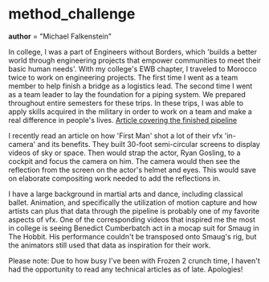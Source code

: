 # method_challenge

__author__ = "Michael Falkenstein"

  In college, I was a part of Engineers without Borders, which 'builds a better world through engineering projects that empower communities to meet their basic human needs'. With my college's EWB chapter, I traveled to Morocco twice to work on engineering projects. The first time I went as a team member to help finish a bridge as a logistics lead. The second time I went as a team leader to lay the foundation for a piping system. We prepared throughout entire semesters for these trips. In these trips, I was able to apply skills acquired in the military in order to work on a team and make a real difference in people's lives.
[Article covering the finished pipeline](http://press.mcelroy.com/pipeline-delivers-water-hope-to-remote-moroccan-village/?utm_source=McElroy+Connections&utm_campaign=ae1e9044b5-EMAIL_CAMPAIGN_2018_06_15_02_54_COPY_01&utm_medium=email&utm_term=0_be574baa50-ae1e9044b5-289967209)
  
  I recently read an article on how 'First Man' shot a lot of their vfx 'in-camera' and its benefits. They built 30-foot semi-circular screens to display videos of sky or space. Then would strap the actor, Ryan Gosling, to a cockpit and focus the camera on him. The camera would then see the reflection from the screen on the actor's helmet and eyes. This would save on elaborate compositing work needed to add the reflections in.
  
  I have a large background in martial arts and dance, including classical ballet. Animation, and specifically the utilization of motion capture and how artists can plus that data through the pipeline is probably one of my favorite aspects of vfx. One of the corresponding videos that inspired me the most in college is seeing Benedict Cumberbatch act in a mocap suit for Smaug in The Hobbit. His performance couldn't be transposed onto Smaug's rig, but the animators still used that data as inspiration for their work.

Please note: Due to how busy I've been with Frozen 2 crunch time, I haven't had the opportunity to read any technical articles as of late. Apologies!
